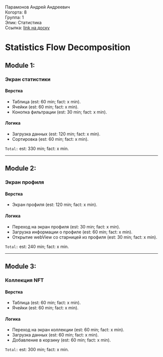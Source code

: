 Парамонов Андрей Андреевич
<br /> Когорта: 8
<br /> Группа: 1
<br /> Эпик: Статистика
<br /> Ссылка: [link на доску](https://github.com/users/ulanoff/projects/1/views/1)

# Statistics Flow Decomposition

## Module 1:
### Экран статистики
#### Верстка
- Таблица  (est: 60 min; fact: x min).
- Ячейки (est: 60 min; fact: x min).
- Конопка фильтрации (est: 30 min; fact: x min).

#### Логика
- Загрузка данных (est: 120 min; fact: x min).
- Сортировка (est: 60 min; fact: x min).

`Total:` est: 330 min; fact: x min.

---

## Module 2:
### Экран профиля
#### Верстка
- Экран профиля (est: 120 min; fact: x min).

#### Логика
- Переход на экран профиля (est: 30 min; fact: x min).
- Загрузка информации о профиле (est: 60 min; fact: x min).
- Открытие webView со старницей из профиля (est: 30 min; fact: x min).

`Total:` est: 240 min; fact: x min.

---

## Module 3:
### Коллекция NFT
#### Верстка
- Таблица  (est: 60 min; fact: x min).
- Ячейки (est: 60 min; fact: x min).

#### Логика
- Переход на экран коллекции (est: 60 min; fact: x min).
- Загрузка данных (est: 60 min; fact: x min).
- Добавление в корзину (est: 60 min; fact: x min).

`Total:` est: 300 min; fact: x min.